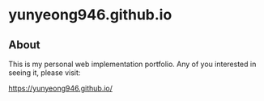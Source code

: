 yunyeong946.github.io
====================

## About

This is my personal web implementation portfolio.
Any of you interested in seeing it, please visit:

https://yunyeong946.github.io/
